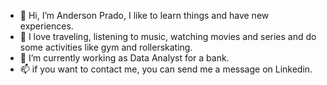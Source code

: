 - 👋 Hi, I’m Anderson Prado, I like to learn things and have new experiences.
- 👀 I love traveling, listening to music, watching movies and series and do some activities like gym and rollerskating.
- 🌱 I’m currently working as Data Analyst for a bank.
- 📫 if you want to contact me, you can send me a message on Linkedin.

<!---
andersonbprado/andersonbprado is a ✨ special ✨ repository because its `README.md` (this file) appears on your GitHub profile.
You can click the Preview link to take a look at your changes.
--->
